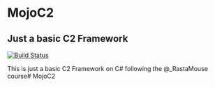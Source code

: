 # MojoC2
## Just a basic C2 Framework 



[![Build Status](https://travis-ci.org/joemccann/dillinger.svg?branch=master)](https://travis-ci.org/joemccann/dillinger)

This is just a basic C2 Framework on C# following the @_RastaMouse course# MojoC2
